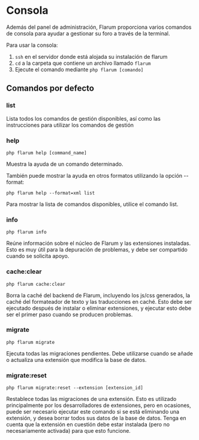 # Consola

Además del panel de administración, Flarum proporciona varios comandos de consola para ayudar a gestionar su foro a través de la terminal.

Para usar la consola:

1. `ssh` en el servidor donde está alojada su instalación de flarum
2. `cd` a la carpeta que contiene un archivo llamado `flarum`
3. Ejecute el comando mediante `php flarum [comando]`

## Comandos por defecto

### list

Lista todos los comandos de gestión disponibles, así como las instrucciones para utilizar los comandos de gestión

### help

`php flarum help [command_name]`

Muestra la ayuda de un comando determinado.

También puede mostrar la ayuda en otros formatos utilizando la opción --format:

`php flarum help --format=xml list`

Para mostrar la lista de comandos disponibles, utilice el comando list.

### info

`php flarum info`

Reúne información sobre el núcleo de Flarum y las extensiones instaladas. Esto es muy útil para la depuración de problemas, y debe ser compartido cuando se solicita apoyo.

### cache:clear

`php flarum cache:clear`

Borra la caché del backend de Flarum, incluyendo los js/css generados, la caché del formateador de texto y las traducciones en caché. Esto debe ser ejecutado después de instalar o eliminar extensiones, y ejecutar esto debe ser el primer paso cuando se producen problemas.

### migrate

`php flarum migrate`

Ejecuta todas las migraciones pendientes. Debe utilizarse cuando se añade o actualiza una extensión que modifica la base de datos.

### migrate:reset

`php flarum migrate:reset --extension [extension_id]`

Restablece todas las migraciones de una extensión. Esto es utilizado principalmente por los desarrolladores de extensiones, pero en ocasiones, puede ser necesario ejecutar este comando si se está eliminando una extensión, y desea borrar todos sus datos de la base de datos. Tenga en cuenta que la extensión en cuestión debe estar instalada (pero no necesariamente activada) para que esto funcione.